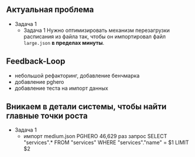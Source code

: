 ## Актуальная проблема
* Задача 1
    - Задача 1 Нужно оптимизировать механизм перезагрузки расписания из файла так, чтобы он импортировал файл `large.json` **в пределах минуты**.

## Feedback-Loop
* небольшой рефакторинг, добавление бенчмарка
* добавление pghero
* добавление теста на импорт данных


## Вникаем в детали системы, чтобы найти главные точки роста

* Задача 1
    - импорт medium.json PGHERO 46,629 раз запрос SELECT  "services".* FROM "services" WHERE "services"."name" = $1 LIMIT $2

